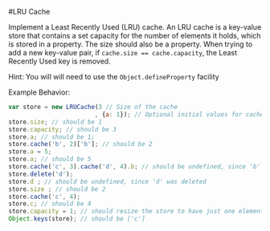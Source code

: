 #LRU Cache

Implement a Least Recently Used (LRU) cache. An LRU cache is a key-value store that contains a set capacity for the number of elements it holds, which is stored in a property. The size should also be a property. When trying to add a new key-value pair, if `cache.size == cache.capacity`, the Least Recently Used key is removed.

Hint: You will will need to use the `Object.defineProperty` facility

Example Behavior:

```js
var store = new LRUCache(3 // Size of the cache
                        , {a: 1}); // Optional initial values for cache
store.size; // should be 1
store.capacity; // should be 3
store.a; // should be 1;
store.cache('b', 2)['b']; // should be 2
store.a = 5;
store.a; // should be 5
store.cache('c', 3).cache('d', 4).b; // should be undefined, since 'b' was removed because it was the least recently used
store.delete('d');
store.d ; // should be undefined, since 'd' was deleted
store.size ; // should be 2
store.cache('c', 4);
store.c; // should be 4
store.capacity = 1; // should resize the store to have just one element
Object.keys(store); // should be ['c']
```
